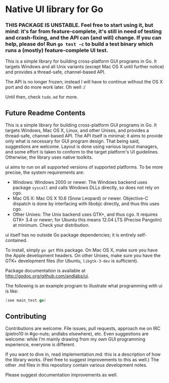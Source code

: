 # Native UI library for Go
### THIS PACKAGE IS UNSTABLE. Feel free to start using it, but mind: it's far from feature-complete, it's still in need of testing and crash-fixing, and the API can (and will) change. If you can help, please do! Run `go test -c` to build a test binary which runs a (mostly) feature-complete UI test.

This is a simple library for building cross-platform GUI programs in Go. It targets Windows and all Unix variants (except Mac OS X until further notice) and provides a thread-safe, channel-based API.

The API is no longer frozen; instead I will have to continue without the OS X port and do more work later. Oh well :/

Until then, check `todo.md` for more.

## Future Readme Contents
This is a simple library for building cross-platform GUI programs in Go. It targets Windows, Mac OS X, Linux, and other Unixes, and provides a thread-safe, channel-based API. The API itself is minimal; it aims to provide only what is necessary for GUI program design. That being said, suggestions are welcome. Layout is done using various layout managers, and some effort is taken to conform to the target platform's UI guidelines. Otherwise, the library uses native toolkits.

ui aims to run on all supported versions of supported platforms. To be more precise, the system requirements are:

* Windows: Windows 2000 or newer. The Windows backend uses package `syscall` and calls Windows DLLs directly, so does not rely on cgo.
* Mac OS X: Mac OS X 10.6 (Snow Leopard) or newer. Objective-C dispatch is done by interfacing with libobjc directly, and thus this uses cgo.
* Other Unixes: The Unix backend uses GTK+, and thus cgo. It requires GTK+ 3.4 or newer; for Ubuntu this means 12.04 LTS (Precise Pangolin) at minimum. Check your distribution.

ui itself has no outside Go package dependencies; it is entirely self-contained.

To install, simply `go get` this package. On Mac OS X, make sure you have the Apple development headers. On other Unixes, make sure you have the GTK+ development files (for Ubuntu, `libgtk-3-dev` is sufficient).

Package documentation is available at http://godoc.org/github.com/andlabs/ui.

The following is an example program to illustrate what programming with ui is like:
```go
(see main_test.go)
```

## Contributing
Contributions are welcome. File issues, pull requests, approach me on IRC (pietro10 in #go-nuts; andlabs elsewhere), etc. Even suggestions are welcome: while I'm mainly drawing from my own GUI programming experience, everyone is different.

If you want to dive in, read implementation.md: this is a description of how the library works. (Feel free to suggest improvements to this as well.) The other .md files in this repository contain various development notes.

Please suggest documentation improvements as well.
